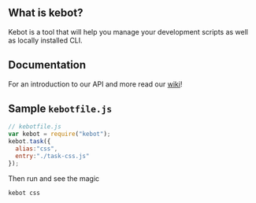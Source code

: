 ## What is kebot?

Kebot is a tool that will help you manage your development scripts as well as locally installed CLI.

## Documentation

For an introduction to our API and more read our [wiki](https://github.com/wilsson/kebot/wiki)!

## Sample `kebotfile.js`

```js
// kebotfile.js
var kebot = require("kebot");
kebot.task({
  alias:"css",
  entry:"./task-css.js"
});
```

Then run and see the magic

```bash
kebot css
```